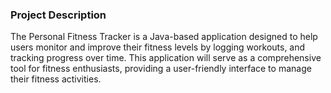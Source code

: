 ### Project Description

The  Personal  Fitness  Tracker  is  a Java-based application designed to help users monitor and 
improve  their  fitness  levels  by  logging  workouts,  and  tracking  progress  over  time.  This 
application  will  serve  as  a comprehensive tool for fitness enthusiasts, providing a user-friendly 
interface to manage their fitness activities.
